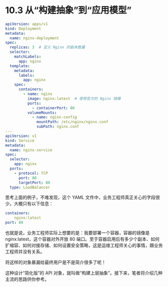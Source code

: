 # 10.3 从“构建抽象”到“应用模型”

```yaml
apiVersion: apps/v1
kind: Deployment
metadata:
  name: nginx-deployment
spec:
  replicas: 3  # 定义 Nginx 的副本数量
  selector:
    matchLabels:
      app: nginx
  template:
    metadata:
      labels:
        app: nginx
    spec:
      containers:
        - name: nginx
          image: nginx:latest  # 使用官方的 Nginx 镜像
          ports:
            - containerPort: 80
          volumeMounts:
            - name: nginx-config
              mountPath: /etc/nginx/nginx.conf
              subPath: nginx.conf
---
apiVersion: v1
kind: Service
metadata:
  name: nginx-service
spec:
  selector:
    app: nginx
  ports:
    - protocol: TCP
      port: 80
      targetPort: 80
  type: LoadBalancer
```

思考上面的例子，不难发现，这个 YAML 文件中，业务工程师真正关心的字段很少。大概只有以下信息：

```yaml
containers: 
	nginx:latest
port: 80
```
也就是说，业务工程师实际上想要的是：我要部署一个容器，容器的镜像是 nginx:latest，这个容器对外开放 80 端口。至于容器启用后有多少个副本、如何扩缩容、如何对接存储、如何设置安全策略，这是运维工程师关心的事情，跟业务工程师并没有关系。

将这样的对象暴漏给最终用户是不是简介很多了呢！

这种设计“简化版”的 API 对象，就叫做“构建上层抽象”。接下来，笔者将介绍几种主流的思路供你参考。